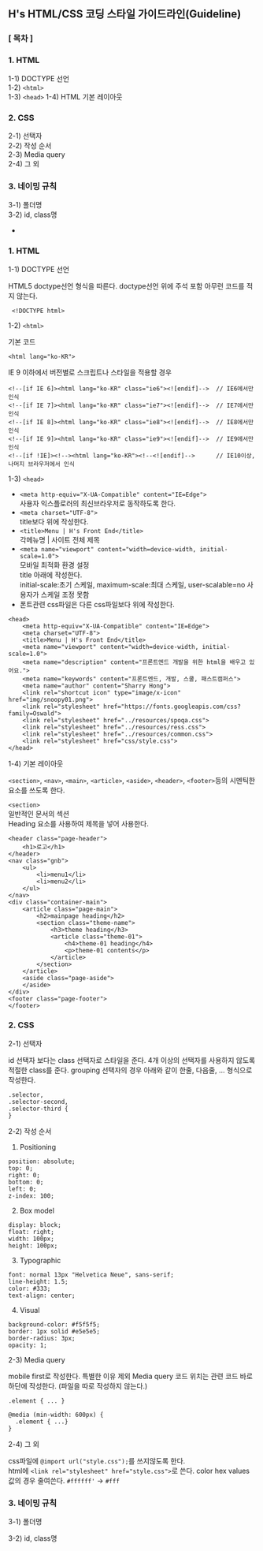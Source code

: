 ## H's HTML/CSS 코딩 스타일 가이드라인(Guideline)


### [ 목차 ]

### 1. HTML

 1-1) DOCTYPE 선언 <br>
 1-2) `<html>` <br>
 1-3) `<head>`
 1-4) HTML 기본 레이아웃

### 2. CSS

 2-1) 선택자 <br>
 2-2) 작성 순서 <br>
 2-3) Media query <br>
 2-4) 그 외

### 3. 네이밍 규칙 

 3-1) 폴더명<br>
 3-2) id, class명 


-


### 1. HTML

1-1) DOCTYPE 선언

HTML5 doctype선언 형식을 따른다.
doctype선언 위에 주석 포함 아무런 코드를 적지 않는다. 

```
 <!DOCTYPE html>
```

1-2) `<html>`

기본 코드 

```
<html lang="ko-KR">
```

IE 9 이하에서 버전별로 스크립트나 스타일을 적용할 경우 

```
<!--[if IE 6]><html lang="ko-KR" class="ie6"><![endif]-->  // IE6에서만 인식
<!--[if IE 7]><html lang="ko-KR" class="ie7"><![endif]-->  // IE7에서만 인식
<!--[if IE 8]><html lang="ko-KR" class="ie8"><![endif]-->  // IE8에서만 인식
<!--[if IE 9]><html lang="ko-KR" class="ie9"><![endif]-->  // IE9에서만 인식
<!--[if !IE]><!--><html lang="ko-KR"><!--<![endif]-->      // IE10이상, 나머지 브라우저에서 인식 
```

1-3) `<head>` 

- `<meta http-equiv="X-UA-Compatible" content="IE=Edge">` 
<br>사용자 익스플로러의 최신브라우저로 동작하도록 한다.
- `<meta charset="UTF-8">` 
<br>title보다 위에 작성한다. 
- `<title>Menu | H's Front End</title>` 
<br>각메뉴명 | 사이트 전체 제목
- `<meta name="viewport" content="width=device-width, initial-scale=1.0">` 
<br>모바일 최적화 환경 설정<br>title 아래에 작성한다. <br>initial-scale:초기 스케일, maximum-scale:최대 스케일, user-scalable=no 사용자가 스케일 조정 못함
- 폰트관련 css파일은 다른 css파일보다 위에 작성한다. 

```
<head>
	<meta http-equiv="X-UA-Compatible" content="IE=Edge">
	<meta charset="UTF-8">
	<title>Menu | H's Front End</title>
	<meta name="viewport" content="width=device-width, initial-scale=1.0">
	<meta name="description" content="프론트엔드 개발을 위한 html을 배우고 있어요."> 
	<meta name="keywords" content="프론트엔드, 개발, 스쿨, 패스트캠퍼스"> 
	<meta name="author" content="Sharry Hong"> 
	<link rel="shortcut icon" type="image/x-icon" href="img/snoopy01.png">
	<link rel="stylesheet" href="https://fonts.googleapis.com/css?family=Oswald">
	<link rel="stylesheet" href="../resources/spoqa.css">
	<link rel="stylesheet" href="../resources/ress.css">
	<link rel="stylesheet" href="../resources/common.css">
	<link rel="stylesheet" href="css/style.css">
</head>
```


1-4) 기본 레이아웃

`<section>`, `<nav>`, `<main>`, `<article>`, `<aside>`, `<header>`, `<footer>`등의 시멘틱한 요소를 쓰도록 한다. 

`<section>` <br>일반적인 문서의 섹션<br>Heading 요소를 사용하여 제목을 넣어 사용한다.

```
<header class="page-header">
	<h1>로고</h1>
</header>
<nav class="gnb">
	<ul>
		<li>menu1</li>
		<li>menu2</li>
	</ul>
</nav>
<div class="container-main">
	<article class="page-main">
		<h2>mainpage heading</h2>
		<section class="theme-name">
			<h3>theme heading</h3>
			<article class="theme-01">
				<h4>theme-01 heading</h4>
				<p>theme-01 contents</p>
			</article>
		</section>
	</article>
	<aside class="page-aside">
	</aside>
</div>
<footer class="page-footer">
</footer>
```


### 2. CSS 

2-1) 선택자

id 선택자 보다는 class 선택자로 스타일을 준다. 
4개 이상의 선택자를 사용하지 않도록 적절한 class를 준다. 
grouping 선택자의 경우 아래와 같이 한줄, 다음줄, ... 형식으로 작성한다. 

```
.selector,
.selector-second,
.selector-third {
}
```

2-2) 작성 순서

1. Positioning

 ```
position: absolute;
top: 0;
right: 0;
bottom: 0;
left: 0;
z-index: 100;
 ```

2. Box model
 
 ```
display: block;
float: right;
width: 100px;
height: 100px;
 ```

3. Typographic

 ```
font: normal 13px "Helvetica Neue", sans-serif;
line-height: 1.5;
color: #333;
text-align: center;
 ```

4. Visual

 ```
background-color: #f5f5f5;
border: 1px solid #e5e5e5;
border-radius: 3px;
opacity: 1;
 ```

2-3) Media query 

mobile first로 작성한다. 특별한 이유 제외 
Media query 코드 위치는 관련 코드 바로 하단에 작성한다. (파일을 따로 작성하지 않는다.)

```
.element { ... }

@media (min-width: 600px) {
  .element { ...}
}
```

2-4) 그 외 

css파일에 `@import url("style.css");`를 쓰지않도록 한다.<br> html에 `<link rel="stylesheet" href="style.css">`로 쓴다. 
color hex values 값의 경우 줄여쓴다. `#ffffff'` -> `#fff`


### 3. 네이밍 규칙 

3-1) 폴더명


3-2) id, class명 